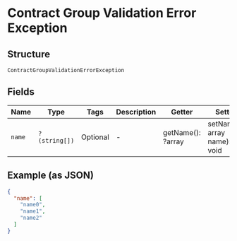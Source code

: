 
# Contract Group Validation Error Exception

## Structure

`ContractGroupValidationErrorException`

## Fields

| Name | Type | Tags | Description | Getter | Setter |
|  --- | --- | --- | --- | --- | --- |
| `name` | `?(string[])` | Optional | - | getName(): ?array | setName(?array name): void |

## Example (as JSON)

```json
{
  "name": [
    "name0",
    "name1",
    "name2"
  ]
}
```

